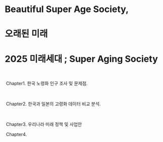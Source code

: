 # Beautiful Super Age Society, 

# 오래된 미래

# 2025 미래세대 ; Super Aging Society

​	

​	Chapter1. 한국 노령화 인구 조사 및 문제점.

​	

​	Chapter2. 한국과 일본의 고령화 데이터 비교 분석.

​	

​	Chapter3. 우리나라 미래 정책 및 사업안

​ Chapter4.



